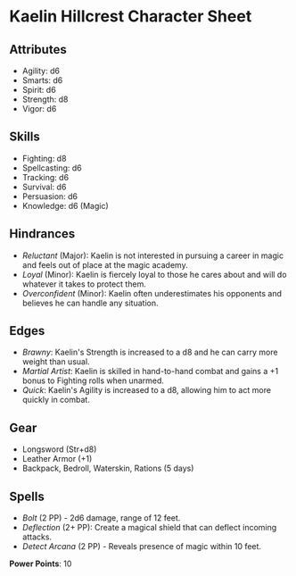 # Kaelin Hillcrest Character Sheet

## Attributes

- Agility:	d6
- Smarts: 	d6
- Spirit: 	d6
- Strength:	d8
- Vigor: 	d6

## Skills

- Fighting: 	d8
- Spellcasting: d6
- Tracking: 	d6
- Survival: 	d6
- Persuasion: 	d6
- Knowledge: 	d6 (Magic)

## Hindrances

- *Reluctant* (Major): Kaelin is not interested in pursuing a career in magic and feels out of place at the magic academy.
- *Loyal* (Minor): Kaelin is fiercely loyal to those he cares about and will do whatever it takes to protect them.
- *Overconfident* (Minor): Kaelin often underestimates his opponents and believes he can handle any situation.

## Edges

- *Brawny*: Kaelin's Strength is increased to a d8 and he can carry more weight than usual.
- *Martial Artist*: Kaelin is skilled in hand-to-hand combat and gains a +1 bonus to Fighting rolls when unarmed.
- *Quick*: Kaelin's Agility is increased to a d8, allowing him to act more quickly in combat.

## Gear

- Longsword (Str+d8)
- Leather Armor (+1)
- Backpack, Bedroll, Waterskin, Rations (5 days)

## Spells

- *Bolt* (2 PP) - 2d6 damage, range of 12 feet.
- *Deflection* (2+ PP): Create a magical shield that can deflect incoming attacks.
- *Detect Arcana* (2 PP) - Reveals presence of magic within 10 feet.

**Power Points**: 10
